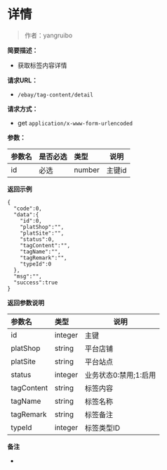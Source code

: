 # 详情

> 作者：yangruibo

**简要描述：** 

- 获取标签内容详情

**请求URL：** 
- ` /ebay/tag-content/detail `
  
**请求方式：**
- get `application/x-www-form-urlencoded` 

**参数：** 

|参数名|是否必选|类型|说明|
|:----    |:---|:----- |-----   |
|id |必选  |number |主键id |

 **返回示例**

``` 
{
  "code":0,
  "data":{
    "id":0,
    "platShop":"",
    "platSite":"",
    "status":0,
    "tagContent":"",
    "tagName":"",
    "tagRemark":"",
    "typeId":0
  },
  "msg":"",
  "success":true
}
```

 **返回参数说明** 

|参数名|类型|说明|
|:-----  |:-----|----- |
|id |integer  |主键
|platShop |string  |平台店铺
|platSite |string  |平台站点
|status |integer  |业务状态0:禁用;1:启用
|tagContent |string  |标签内容
|tagName |string  |标签名称
|tagRemark |string  |标签备注
|typeId |integer  |标签类型ID

 **备注** 

-